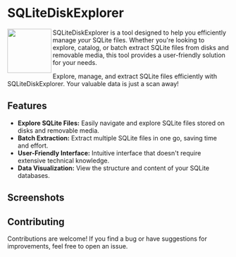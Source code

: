 # SQLiteDiskExplorer
<img align="left" src="https://github.com/guillaC/SQLiteDiskExplorer/assets/6315083/07f862ad-fe21-417a-924c-49d63bcde944" width="100" height="100">

SQLiteDiskExplorer is a tool designed to help you efficiently manage *your* SQLite files. Whether you're looking to explore, catalog, or batch extract SQLite files from disks and removable media, this tool provides a user-friendly solution for your needs.

Explore, manage, and extract SQLite files efficiently with SQLiteDiskExplorer. Your valuable data is just a scan away!

## Features

- **Explore SQLite Files:** Easily navigate and explore SQLite files stored on disks and removable media.
- **Batch Extraction:** Extract multiple SQLite files in one go, saving time and effort.
- **User-Friendly Interface:** Intuitive interface that doesn't require extensive technical knowledge.
- **Data Visualization:** View the structure and content of your SQLite databases.

## Screenshots

## Contributing
Contributions are welcome! If you find a bug or have suggestions for improvements, feel free to open an issue.
